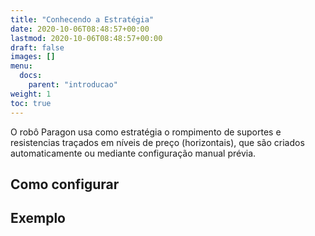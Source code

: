 ```yaml
---
title: "Conhecendo a Estratégia"
date: 2020-10-06T08:48:57+00:00
lastmod: 2020-10-06T08:48:57+00:00
draft: false
images: []
menu:
  docs:
    parent: "introducao"
weight: 1
toc: true
---
```


O robô Paragon usa como estratégia o rompimento de suportes e resistencias traçados em níveis de preço (horizontais), que são criados automaticamente ou mediante configuração manual prévia.

## Como configurar

<!-- Configurar uma estratégia no robô Galton é bastante simples, pois basta traçar uma média móvel e uma distância fixa (*sempre em pontos*), que será replicada pra cima, e pra baixo.

<div class="alert alert-warning d-flex" role="alert">
    <div class="flex-shrink-1 alert-icon">👉</div>
    <p>Todas as configurações de distância são medidas em pontos, seja em mini contratos, forex ou ações. Use a ferramenta "+" do Metatrader5 para medir a distância desejada no gráfico que equivale ao valor que deseja</p>
</div> -->

## Exemplo 

<!-- Abaixo, um exemplo de média móvel de 12 períodos com distancia de 70 pontos, no mini índice (M12 DX70) com tempo gráfico de 1 minuto: -->

<!-- <div class="moldura">
    <img src="../../images/intro-01.png" alt="Media móvel 12 (em preto) com as duas distâncias (DX) fixas de 70">
    <p class="legenda">Media móvel 12 (em preto) com as duas distâncias (DX) fixas de 70</p>
</div> -->